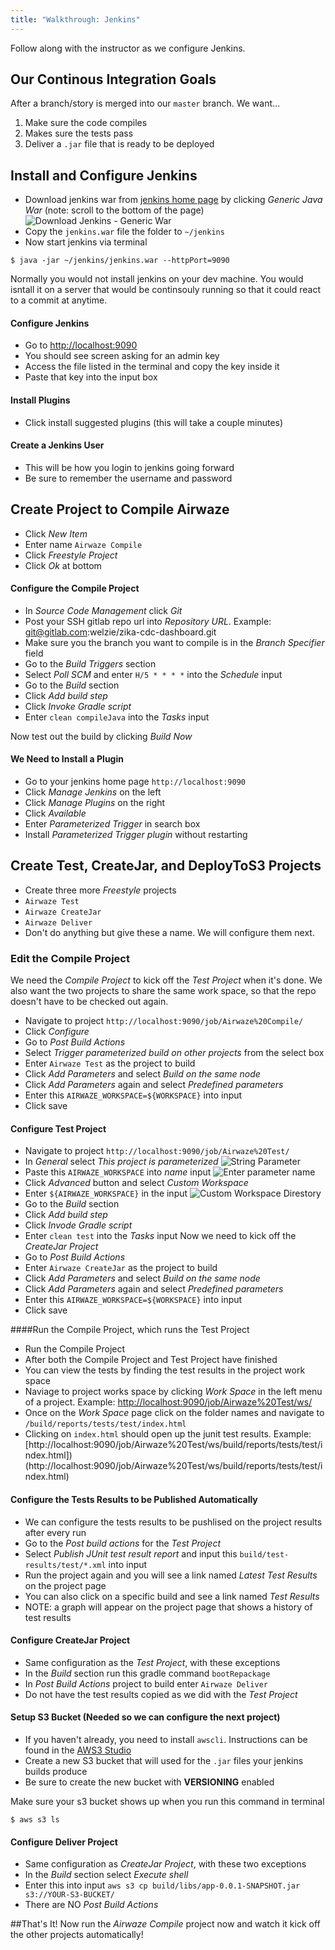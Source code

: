 ```yaml
---
title: "Walkthrough: Jenkins"
---
```


Follow along with the instructor as we configure Jenkins.

## Our Continous Integration Goals
After a branch/story is merged into our `master` branch. We want...
1. Make sure the code compiles
2. Makes sure the tests pass
3. Deliver a `.jar` file that is ready to be deployed

## Install and Configure Jenkins
- Download jenkins war from [jenkins home page](https://jenkins.io/download/) by clicking *Generic Java War*  (note: scroll to the bottom of the page)
![Download Jenkins - Generic War](../../materials/week05/download-jenkins.png)
- Copy the `jenkins.war` file the folder to `~/jenkins`
- Now start jenkins via terminal
```
$ java -jar ~/jenkins/jenkins.war --httpPort=9090
```
<aside class="aside-note" markdown="1">
Normally you would not install jenkins on your dev machine. You would isntall it on a server that would be continsouly running so that it could react to a commit at anytime.
</aside>

#### Configure Jenkins
- Go to [http://localhost:9090](http://localhost:9090)
- You should see screen asking for an admin key
- Access the file listed in the terminal and copy the key inside it
- Paste that key into the input box

#### Install Plugins
- Click install suggested plugins (this will take a couple minutes)

#### Create a Jenkins User
- This will be how you login to jenkins going forward
- Be sure to remember the username and password

## Create Project to Compile Airwaze
- Click *New Item*
- Enter name `Airwaze Compile`
- Click *Freestyle Project*
- Click *Ok* at bottom

#### Configure the Compile Project
- In *Source Code Management* click *Git*
- Post your SSH gitlab repo url into *Repository URL*. Example: git@gitlab.com:welzie/zika-cdc-dashboard.git
- Make sure you the branch you want to compile is in the *Branch Specifier* field 
- Go to the *Build Triggers* section
- Select *Poll SCM* and enter `H/5 * * * *` into the *Schedule* input 
- Go to the *Build* section
- Click *Add build step*
- Click *Invoke Gradle script*
- Enter `clean compileJava` into the *Tasks* input

Now test out the build by clicking *Build Now*

#### We Need to Install a Plugin
- Go to your jenkins home page `http://localhost:9090`
- Click *Manage Jenkins* on the left
- Click *Manage Plugins* on the right
- Click *Available*
- Enter *Parameterized Trigger* in search box
- Install *Parameterized Trigger plugin* without restarting

## Create Test, CreateJar, and DeployToS3 Projects
- Create three more *Freestyle* projects
- `Airwaze Test`
- `Airwaze CreateJar` 
- `Airwaze Deliver`
- Don't do anything but give these a name. We will configure them next.

### Edit the Compile Project
We need the *Compile Project* to kick off the *Test Project* when it's done. We also want the two projects to share the same work space, so that the repo doesn't have to be checked out again.
- Navigate to project `http://localhost:9090/job/Airwaze%20Compile/`
- Click *Configure*
- Go to *Post Build Actions*
- Select *Trigger parameterized build on other projects* from the select box
- Enter `Airwaze Test` as the project to build
- Click *Add Parameters* and select *Build on the same node*
- Click *Add Parameters* again and select *Predefined parameters*
- Enter this `AIRWAZE_WORKSPACE=${WORKSPACE}` into input
- Click save

#### Configure Test Project
- Navigate to project `http://localhost:9090/job/Airwaze%20Test/`
- In *General* select *This project is parameterized*
![String Parameter](../../materials/week05/parameter-project-1.png)
- Paste this `AIRWAZE_WORKSPACE` into *name* input
![Enter parameter name](../../materials/week05/parameter-project-2.png)
- Click *Advanced* button and select *Custom Workspace*
- Enter `${AIRWAZE_WORKSPACE}` in the input
![Custom Workspace Direstory](../../materials/week05/parameter-project-3.png)
- Go to the *Build* section
- Click *Add build step*
- Click *Invode Gradle script*
- Enter `clean test` into the *Tasks* input
Now we need to kick off the *CreateJar Project*
- Go to *Post Build Actions*
- Enter `Airwaze CreateJar` as the project to build
- Click *Add Parameters* and select *Build on the same node*
- Click *Add Parameters* again and select *Predefined parameters*
- Enter this `AIRWAZE_WORKSPACE=${WORKSPACE}` into input
- Click save

####Run the Compile Project, which runs the Test Project
- Run the Compile Project
- After both the Compile Project and Test Project have finished
- You can view the tests by finding the test results in the project work space
- Naviage to project works space by clicking *Work Space* in the left menu of a project. Example: [http://localhost:9090/job/Airwaze%20Test/ws/](http://localhost:9090/job/Airwaze%20Test/ws/)
- Once on the *Work Space* page click on the folder names and navigate to `/build/reports/tests/test/index.html`
- Clicking on `index.html` should open up the junit test results. Example: [http://localhost:9090/job/Airwaze%20Test/ws/build/reports/tests/test/index.html])(http://localhost:9090/job/Airwaze%20Test/ws/build/reports/tests/test/index.html)

#### Configure the Tests Results to be Published Automatically
- We can configure the tests results to be pushlised on the project results after every run
- Go to the *Post build actions* for the *Test Project*
- Select *Publish JUnit test result report* and input this `build/test-results/test/*.xml` into input
- Run the project again and you will see a link named *Latest Test Results* on the project page
- You can also click on a specific build and see a link named *Test Results*
- NOTE: a graph will appear on the project page that shows a history of test results

#### Configure CreateJar Project
- Same configuration as the *Test Project*, with these exceptions
- In the *Build* section run this gradle command `bootRepackage`
- In *Post Build Actions* project to build enter `Airwaze Deliver`
- Do not have the test results copied as we did with the *Test Project*

#### Setup S3 Bucket (Needed so we can configure the next project)
 - If you haven't already, you need to install `awscli`. Instructions can be found in the [AWS3 Studio](https://education.launchcode.org/gis-devops/studios/AWS3/)
 - Create a new S3 bucket that will used for the `.jar` files your jenkins builds produce
 - Be sure to create the new bucket with **VERSIONING** enabled
 
 Make sure your s3 bucket shows up when you run this command in terminal
 ```
 $ aws s3 ls
 ```

#### Configure Deliver Project
- Same configuration as *CreateJar Project*, with these two exceptions
- In the *Build* section select *Execute shell*
- Enter this into input `aws s3 cp build/libs/app-0.0.1-SNAPSHOT.jar s3://YOUR-S3-BUCKET/`
- There are NO *Post Build Actions*

##That's It!
Now run the *Airwaze Compile* project now and watch it kick off the other projects automatically!
